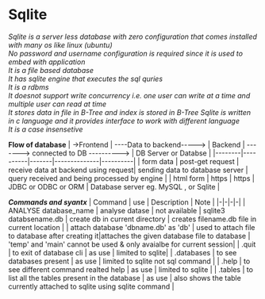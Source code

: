 # Sqlite
*Sqlite is a server less database with zero configuration that comes installed with many os like linux (ubuntu)*  
*No password and username configuration is required since it is used to embed with application*  
*It is a file based database*  
*It has sqlite engine that executes the sql quries*  
*It is a rdbms*  
*It doesnot support write concurrency i.e. one user can write at a time and multiple user can read at time*   
*It stores data in file in B-Tree and index is stored in B-Tree* 
*Sqlite is written in c language and it provides interface to work with different language*  
*It is a case insensetive*


**Flow of database**
| ->Frontend | ----Data to backend-----> | Backend | -------> connected to DB ----------> | DB Server or Databse |
|--------|----------|-------|--------------|----------|
| form data | post-get request | receive data at backend using request| sending data to database server | query received and being processed by engine | 
| html form | https | https | JDBC or ODBC or ORM | Database server eg. MySQL , or Sqlite |


**_Commands and syantx_**
| Command | use | Description | Note |
|-|-|-|-|
| ANALYSE database_name | analyse datase  | not available 
| sqlite3 databsename.db | create db in current directory | creates filename.db file in current location |
| attach database 'dbname.db' as 'db' | used to attach file to database after creating it|attaches the given database file to database | 'temp' and 'main' cannot be used & only avaialbe for current session|
| .quit | to exit of database cli | as use | limited to sqlite|
| .databases | to see databases present | as use | limited to sqlite not sql command |
| .help | to see different command realted help | as use | limited to sqlite |
| .tables | to list all the tables present in the database | as use | also shows the table currently attached to sqlite using sqlite command |


